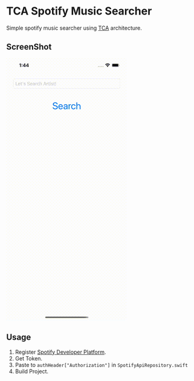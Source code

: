 # TCA Spotify Music Searcher
Simple spotify music searcher using [TCA](https://github.com/pointfreeco/swift-composable-architecture) architecture.

## ScreenShot
![demo](./demo.gif)

## Usage
1. Register [Spotify Developer Platform](https://developer.spotify.com/).
2. Get Token.
3. Paste to `authHeader["Authorization"]` in `SpotifyApiRepository.swift`
4. Build Project.
